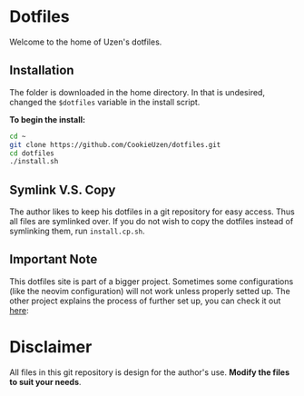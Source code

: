# Dotfiles
Welcome to the home of Uzen's dotfiles.

## Installation
The folder is downloaded in the home directory. In that is undesired, changed the `$dotfiles` variable in the install script.

**To begin the install:**
```bash
cd ~
git clone https://github.com/CookieUzen/dotfiles.git
cd dotfiles
./install.sh
```
## Symlink V.S. Copy
The author likes to keep his dotfiles in a git repository for easy access. Thus all files are symlinked over. If you do not wish to copy the dotfiles instead of symlinking them, run `install.cp.sh`.

## Important Note
This dotfiles site is part of a bigger project. Sometimes some configurations (like the neovim configuration) will not work unless properly setted up. The other project explains the process of further set up, you can check it out [here](https://github.com/Uzens-Manjaro-Setup):


# Disclaimer
All files in this git repository is design for the author's use. **Modify the files to suit your needs**.
